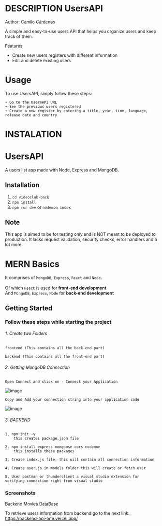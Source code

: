# DESCRIPTION UsersAPI


Author: Camilo Cárdenas

A simple and easy-to-use users API that helps you organize users and keep track of them.

Features

   + Create new users registers with different information
   + Edit and delete existing users
   
# Usage

To use UsersAPI, simply follow these steps:

    + Go to the UsersAPI URL
    + See the previous users registered
    + Create a new register by entering a title, year, time, language, release date and country

# INSTALATION

# UsersAPI
A users list app made with Node, Express and MongoDB.

## Installation
1. `cd videoclub-back`
2. `npm install`
3. `npm run dev` or `nodemon index`

## Note
This app is aimed to be for testing only and is NOT meant to be deployed to production. It lacks request validation, security checks, error handlers and a lot more.

# MERN Basics

It comprises of `MongoDB`, `Express`, `React` and `Node`. <br><br>
Of which `React` is used for **front-end development** <br>
And `MongoDB`, `Express`, `Node` for **back-end development**

## Getting Started
### Follow these steps while starting the project

###### 1.  Create two Folders

    frontend (This contains all the back-end part)
  
    backend (This contains all the front-end part)
  
###### 2.  Getting MongoDB Connection

    Open Connect and click on - Connect your Application
    
  ![image](https://user-images.githubusercontent.com/76637730/174515425-a6b7db82-5cd3-4cc3-9b27-ecad8e395983.png)
  
    Copy and Add your connection string into your application code
    
  ![image](https://user-images.githubusercontent.com/76637730/174516230-232c6be6-d00b-4067-b15e-1f9cf9c57784.png)

  
###### 3.  BACKEND

    1. npm init -y
        this creates package.json file
        
    2. npm install express mongoose cors nodemon
        this installs these packages
        
    3. Create index.js file, this will contain all connection information
    
    4. Create user.js in models folder this will create or fetch user
    
    5. User postman or thunderclient a visual studio extension for verifying connection right from visual studio
  
  
### Screenshots

Backend Movies DataBase

To retrieve users information from backend go to the next link: https://backend-api-one.vercel.app/



